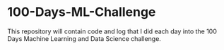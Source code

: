 # 100-Days-ML-Challenge
This repository will contain code and log that I did each day into the 100 Days Machine Learning and Data Science challenge.
